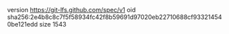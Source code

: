 version https://git-lfs.github.com/spec/v1
oid sha256:2e4b8c8c7f5f58934fc42f8b59691d97020eb22710688cf933214540be121edd
size 1543
